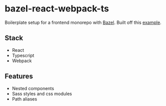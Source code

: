 # bazel-react-webpack-ts

Boilerplate setup for a frontend monorepo with [Bazel](https://bazel.build/). Built off this [example](https://github.com/bazelbuild/rules_nodejs/tree/stable/examples/react_webpack).
## Stack
* React
* Typescript
* Webpack

## Features

* Nested components
* Sass styles and css modules
* Path aliases
